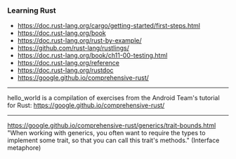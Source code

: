 ### Learning Rust

- https://doc.rust-lang.org/cargo/getting-started/first-steps.html
- https://doc.rust-lang.org/book
- https://doc.rust-lang.org/rust-by-example/
- https://github.com/rust-lang/rustlings/
- https://doc.rust-lang.org/book/ch11-00-testing.html
- https://doc.rust-lang.org/reference
- https://doc.rust-lang.org/rustdoc
- https://google.github.io/comprehensive-rust/


---

hello_world is a compilation of exercises from the Android Team's tutorial for Rust: https://google.github.io/comprehensive-rust/

---

https://google.github.io/comprehensive-rust/generics/trait-bounds.html
"When working with generics, you often want to require the types to implement some trait, so that you can call this trait's methods." (Interface metaphore)
